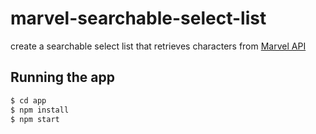 # marvel-searchable-select-list
create a searchable select list that retrieves characters from [Marvel API](https://developer.marvel.com/docs#!/public/getCreatorCollection_get_0)

## Running the app
```bash
$ cd app
$ npm install
$ npm start
```
